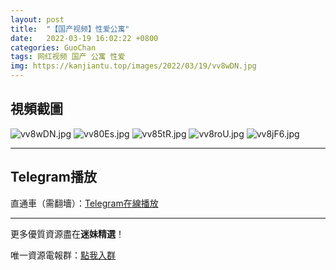 ```yaml
---
layout: post
title:  "【国产视频】性爱公寓"
date:   2022-03-19 16:02:22 +0800
categories: GuoChan
tags: 网红视频 国产 公寓 性爱
img: https://kanjiantu.top/images/2022/03/19/vv8wDN.jpg
---
```



## 視頻截圖

![vv8wDN.jpg](https://kanjiantu.top/images/2022/03/19/vv8wDN.jpg)
![vv80Es.jpg](https://kanjiantu.top/images/2022/03/19/vv80Es.jpg)
![vv85tR.jpg](https://kanjiantu.top/images/2022/03/19/vv85tR.jpg)
![vv8roU.jpg](https://kanjiantu.top/images/2022/03/19/vv8roU.jpg)
![vv8jF6.jpg](https://kanjiantu.top/images/2022/03/19/vv8jF6.jpg)

* * *
## Telegram播放

直通車（需翻墻）：[Telegram在線播放](https://t.me/mimeijingxuan/242)

* * *
更多優質資源盡在**迷妹精選**！

唯一資源電報群：[點我入群](https://t.me/mimeijingxuan)


